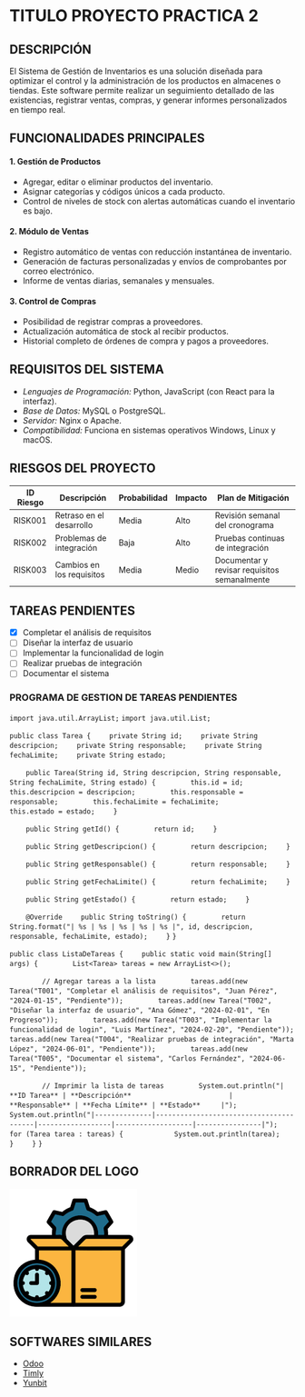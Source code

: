 # TITULO PROYECTO PRACTICA 2

## DESCRIPCIÓN

El Sistema de Gestión de Inventarios es una solución diseñada para optimizar el control y la administración de los productos en almacenes o tiendas. Este software permite realizar un seguimiento detallado de las existencias, registrar ventas, compras, y generar informes personalizados en tiempo real.

## FUNCIONALIDADES PRINCIPALES

#### 1. **Gestión de Productos**
- Agregar, editar o eliminar productos del inventario.
- Asignar categorías y códigos únicos a cada producto.
- Control de niveles de stock con alertas automáticas cuando el inventario es bajo.

#### 2. **Módulo de Ventas**
- Registro automático de ventas con reducción instantánea de inventario.
- Generación de facturas personalizadas y envíos de comprobantes por correo electrónico.
- Informe de ventas diarias, semanales y mensuales.

#### 3. **Control de Compras**
- Posibilidad de registrar compras a proveedores.
- Actualización automática de stock al recibir productos.
- Historial completo de órdenes de compra y pagos a proveedores.

## REQUISITOS DEL SISTEMA
- *Lenguajes de Programación:* Python, JavaScript (con React para la interfaz).
- *Base de Datos:* MySQL o PostgreSQL.
- *Servidor:* Nginx o Apache.
- *Compatibilidad:* Funciona en sistemas operativos Windows, Linux y macOS.

## RIESGOS DEL PROYECTO

| **ID Riesgo** | **Descripción**                  | **Probabilidad** | **Impacto** | **Plan de Mitigación**                        |
|---------------|----------------------------------|------------------|-------------|-----------------------------------------------|
| RISK001       | Retraso en el desarrollo         | Media            | Alto        | Revisión semanal del cronograma               |
| RISK002       | Problemas de integración         | Baja             | Alto        | Pruebas continuas de integración              |
| RISK003       | Cambios en los requisitos        | Media            | Medio       | Documentar y revisar requisitos semanalmente   |
 


## TAREAS PENDIENTES
- [x]  Completar el análisis de requisitos
- [ ] Diseñar la interfaz de usuario
- [ ] Implementar la funcionalidad de login
- [ ] Realizar pruebas de integración
- [ ] Documentar el sistema

### PROGRAMA DE GESTION DE TAREAS PENDIENTES 
`import java.util.ArrayList;`
`import java.util.List;`

`public class Tarea {`
`    private String id;`
`    private String descripcion;`
`    private String responsable;`
`    private String fechaLimite;`
`    private String estado;`

`    public Tarea(String id, String descripcion, String responsable, String fechaLimite, String estado) {`
`        this.id = id;`
`        this.descripcion = descripcion;`
`        this.responsable = responsable;`
`        this.fechaLimite = fechaLimite;`
`        this.estado = estado;`
`    }`

`    public String getId() {`
`        return id;`
`    }`

`    public String getDescripcion() {`
`        return descripcion;`
`    }`

`    public String getResponsable() {`
`        return responsable;`
`    }`

`    public String getFechaLimite() {`
`        return fechaLimite;`
`    }`

`    public String getEstado() {`
`        return estado;`
`    }`

`    @Override`
`    public String toString() {`
`        return String.format("| %s | %s | %s | %s | %s |", id, descripcion, responsable, fechaLimite, estado);`
`    }`
`}`

`public class ListaDeTareas {`
`    public static void main(String[] args) {`
`        List<Tarea> tareas = new ArrayList<>();`

`        // Agregar tareas a la lista`
`        tareas.add(new Tarea("T001", "Completar el análisis de requisitos", "Juan Pérez", "2024-01-15", "Pendiente"));`
`        tareas.add(new Tarea("T002", "Diseñar la interfaz de usuario", "Ana Gómez", "2024-02-01", "En Progreso"));`
`        tareas.add(new Tarea("T003", "Implementar la funcionalidad de login", "Luis Martínez", "2024-02-20", "Pendiente"));`
`        tareas.add(new Tarea("T004", "Realizar pruebas de integración", "Marta López", "2024-06-01", "Pendiente"));`
`        tareas.add(new Tarea("T005", "Documentar el sistema", "Carlos Fernández", "2024-06-15", "Pendiente"));`

`        // Imprimir la lista de tareas`
`        System.out.println("| **ID Tarea** | **Descripción**                        | **Responsable** | **Fecha Límite** | **Estado**     |");`
`        System.out.println("|--------------|----------------------------------------|------------------|-------------------|----------------|");`
`        for (Tarea tarea : tareas) {`
`            System.out.println(tarea);`
`        }`
`    }`
`}`


## BORRADOR DEL LOGO 
![alt text](LOGO.png)

## SOFTWARES SIMILARES
- [Odoo](https://www.odoo.com/es_ES/app/inventory?utm_source=google&utm_medium=cpc&utm_campaign=WEU-ES-ES-Inventory_App-Specific-Values&gad_source=1&gclid=Cj0KCQjwgL-3BhDnARIsAL6KZ696XfUeXsF92iy5hx_IPGq3z3jgn0MBnFiqz4tVLPVFYrvJPT4SOSQaAtTSEALw_wcB)
- [Timly](https://timly.com/es/software-de-gestion-de-inventarios-medicos/?utm_feeditemid&utm_device=c&utm_term=gesti%C3%B3n%20de%20inventario&utm_source=google&utm_medium=cpc&utm_campaign=ES%2B%20%7C%20Gestion%20de%20inventarios&hsa_cam=21159235138&hsa_grp=160201983029&hsa_mt=p&hsa_src=g&hsa_ad=699459815272&hsa_acc=7499781921&hsa_net=adwords&hsa_kw=gesti%C3%B3n%20de%20inventario&hsa_tgt=kwd-316705517492&hsa_ver=3&gad_source=1&gclid=Cj0KCQjwgL-3BhDnARIsAL6KZ69XujBC53dDsIKbCgl0J3xKn2nF4pMSeY0g9_cBOTcsL7ZSyGxWw6saAkRvEALw_wcB)
- [Yunbit](https://www.yunbitsoftware.com/sga-sistema-de-gestion-de-almacenes/?gad_source=1&gclid=Cj0KCQjwgL-3BhDnARIsAL6KZ6_gMSB7GVP3kz5LiAXuaC1_ucJkBH29jFnUo_DsDJindKJPgJtJBt4aAo89EALw_wcB)